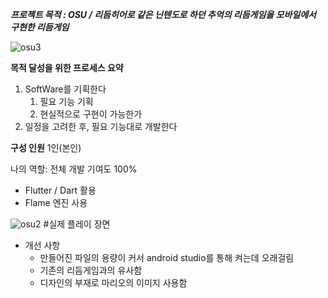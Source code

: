 ***프로젝트 목적 : OSU / 리듬히어로 같은 닌텐도로 하던 추억의 리듬게임을 모바일에서 구현한 리듬게임***


![osu3](https://github.com/lovecandy010/rhythm_game/assets/95009128/6e6b7026-dcd2-4b08-92b6-07fc080af15f)


**목적 달성을 위한 프로세스 요약**

1. SoftWare를 기획한다
    1. 필요 기능 기획
    2. 현실적으로 구현이 가능한가
2. 일정을 고려한 후, 필요 기능대로 개발한다


**구성 인원**
1인(본인)


나의 역할: 전체 개발 기여도 100%
- Flutter / Dart 활용
- Flame 엔진 사용



![osu2](https://github.com/lovecandy010/rhythm_game/assets/95009128/d38a59bf-d7c1-487d-8823-16fa03d6d0b8)
#실제 플레이 장면

- 개선 사항
    - 만들어진 파일의 용량이 커서 android studio를 통해 켜는데 오래걸림
    - 기존의 리듬게임과의 유사함
    - 디자인의 부재로 마리오의 이미지 사용함
